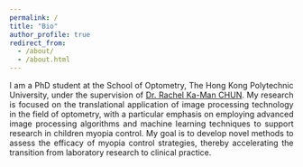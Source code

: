 ```yaml
---
permalink: /
title: "Bio"
author_profile: true
redirect_from: 
  - /about/
  - /about.html
---
```


<p align="justify">I am a PhD student at the School of Optometry, The Hong Kong Polytechnic University, under the supervision of <a href="https://www.polyu.edu.hk/so/people/academic-staff/rachel-chun/" target="_blank">Dr. Rachel Ka-Man CHUN</a>. My research is focused on the translational application of image processing technology in the field of optometry, with a particular emphasis on employing advanced image processing algorithms and machine learning techniques to support research in children myopia control. My goal is to develop novel methods to assess the efficacy of myopia control strategies, thereby accelerating the transition from laboratory research to clinical practice.</p>
